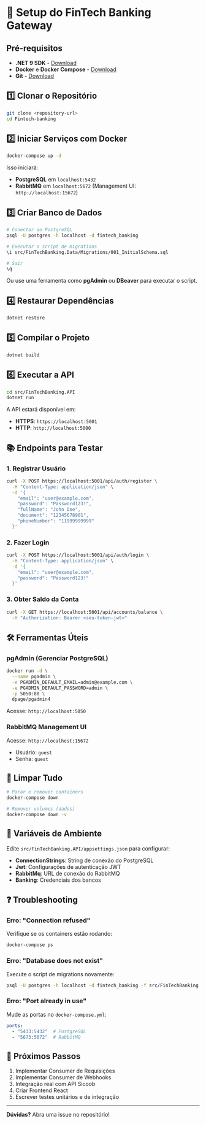 # 🚀 Setup do FinTech Banking Gateway

## Pré-requisitos

- **.NET 9 SDK** - [Download](https://dotnet.microsoft.com/download/dotnet/9.0)
- **Docker** e **Docker Compose** - [Download](https://www.docker.com/products/docker-desktop)
- **Git** - [Download](https://git-scm.com/)

## 1️⃣ Clonar o Repositório

```bash
git clone <repository-url>
cd Fintech-banking
```

## 2️⃣ Iniciar Serviços com Docker

```bash
docker-compose up -d
```

Isso iniciará:
- **PostgreSQL** em `localhost:5432`
- **RabbitMQ** em `localhost:5672` (Management UI: `http://localhost:15672`)

## 3️⃣ Criar Banco de Dados

```bash
# Conectar ao PostgreSQL
psql -U postgres -h localhost -d fintech_banking

# Executar o script de migrations
\i src/FinTechBanking.Data/Migrations/001_InitialSchema.sql

# Sair
\q
```

Ou use uma ferramenta como **pgAdmin** ou **DBeaver** para executar o script.

## 4️⃣ Restaurar Dependências

```bash
dotnet restore
```

## 5️⃣ Compilar o Projeto

```bash
dotnet build
```

## 6️⃣ Executar a API

```bash
cd src/FinTechBanking.API
dotnet run
```

A API estará disponível em:
- **HTTPS**: `https://localhost:5001`
- **HTTP**: `http://localhost:5000`

## 📚 Endpoints para Testar

### 1. Registrar Usuário

```bash
curl -X POST https://localhost:5001/api/auth/register \
  -H "Content-Type: application/json" \
  -d '{
    "email": "user@example.com",
    "password": "Password123!",
    "fullName": "John Doe",
    "document": "12345678901",
    "phoneNumber": "11999999999"
  }'
```

### 2. Fazer Login

```bash
curl -X POST https://localhost:5001/api/auth/login \
  -H "Content-Type: application/json" \
  -d '{
    "email": "user@example.com",
    "password": "Password123!"
  }'
```

### 3. Obter Saldo da Conta

```bash
curl -X GET https://localhost:5001/api/accounts/balance \
  -H "Authorization: Bearer <seu-token-jwt>"
```

## 🛠️ Ferramentas Úteis

### pgAdmin (Gerenciar PostgreSQL)

```bash
docker run -d \
  --name pgadmin \
  -e PGADMIN_DEFAULT_EMAIL=admin@example.com \
  -e PGADMIN_DEFAULT_PASSWORD=admin \
  -p 5050:80 \
  dpage/pgadmin4
```

Acesse: `http://localhost:5050`

### RabbitMQ Management UI

Acesse: `http://localhost:15672`
- Usuário: `guest`
- Senha: `guest`

## 🧹 Limpar Tudo

```bash
# Parar e remover containers
docker-compose down

# Remover volumes (dados)
docker-compose down -v
```

## 📝 Variáveis de Ambiente

Edite `src/FinTechBanking.API/appsettings.json` para configurar:

- **ConnectionStrings**: String de conexão do PostgreSQL
- **Jwt**: Configurações de autenticação JWT
- **RabbitMq**: URL de conexão do RabbitMQ
- **Banking**: Credenciais dos bancos

## ❓ Troubleshooting

### Erro: "Connection refused"

Verifique se os containers estão rodando:
```bash
docker-compose ps
```

### Erro: "Database does not exist"

Execute o script de migrations novamente:
```bash
psql -U postgres -h localhost -d fintech_banking -f src/FinTechBanking.Data/Migrations/001_InitialSchema.sql
```

### Erro: "Port already in use"

Mude as portas no `docker-compose.yml`:
```yaml
ports:
  - "5433:5432"  # PostgreSQL
  - "5673:5672"  # RabbitMQ
```

## 📖 Próximos Passos

1. Implementar Consumer de Requisições
2. Implementar Consumer de Webhooks
3. Integração real com API Sicoob
4. Criar Frontend React
5. Escrever testes unitários e de integração

---

**Dúvidas?** Abra uma issue no repositório!


